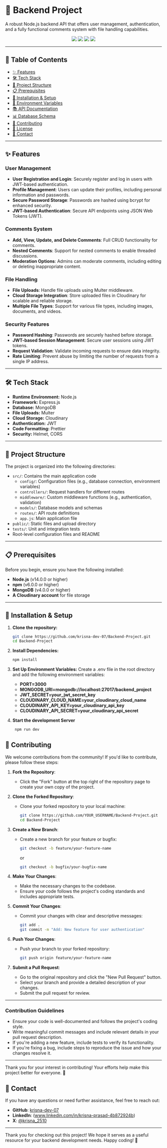 # 🚀 Backend Project

A robust Node.js backend API that offers user management, authentication, and a fully functional comments system with file handling capabilities.

<div align="center">
  <img src="https://img.shields.io/badge/Node.js-339933?style=for-the-badge&logo=node.js&logoColor=white" />
  <img src="https://img.shields.io/badge/Express.js-000000?style=for-the-badge&logo=express&logoColor=white" />
  <img src="https://img.shields.io/badge/MongoDB-47A248?style=for-the-badge&logo=mongodb&logoColor=white" />
  <img src="https://img.shields.io/badge/JavaScript-F7DF1E?style=for-the-badge&logo=javascript&logoColor=black" />
</div>

---

## 📑 Table of Contents

- [✨ Features](#✨-features)
- [🛠 Tech Stack](#🛠-tech-stack)
- [📁 Project Structure](#📁-project-structure)
- [📋 Prerequisites](#📋-prerequisites)
- [🚀 Installation & Setup](#🚀-installation--setup)
- [🔐 Environment Variables](#🔐-environment-variables)
- [📚 API Documentation](#📚-api-documentation)
- [📊 Database Schema](#📊-database-schema)
- [🤝 Contributing](#🤝-contributing)
- [📄 License](#📄-license)
- [📧 Contact](#📧-contact)

---

## ✨ Features

### User Management
- **User Registration and Login**: Securely register and log in users with JWT-based authentication.
- **Profile Management**: Users can update their profiles, including personal information and passwords.
- **Secure Password Storage**: Passwords are hashed using bcrypt for enhanced security.
- **JWT-based Authentication**: Secure API endpoints using JSON Web Tokens (JWT).

### Comments System
- **Add, View, Update, and Delete Comments**: Full CRUD functionality for comments.
- **Nested Comments**: Support for nested comments to enable threaded discussions.
- **Moderation Options**: Admins can moderate comments, including editing or deleting inappropriate content.

### File Handling
- **File Uploads**: Handle file uploads using Multer middleware.
- **Cloud Storage Integration**: Store uploaded files in Cloudinary for scalable and reliable storage.
- **Multiple File Types**: Support for various file types, including images, documents, and videos.

### Security Features
- **Password Hashing**: Passwords are securely hashed before storage.
- **JWT-based Session Management**: Secure user sessions using JWT tokens.
- **Request Validation**: Validate incoming requests to ensure data integrity.
- **Rate Limiting**: Prevent abuse by limiting the number of requests from a single IP address.

---

## 🛠 Tech Stack

- **Runtime Environment:** Node.js
- **Framework:** Express.js
- **Database:** MongoDB
- **File Uploads:** Multer
- **Cloud Storage:** Cloudinary
- **Authentication:** JWT
- **Code Formatting:** Prettier
- **Security:** Helmet, CORS

---

## 📁 Project Structure

The project is organized into the following directories:

- `src/`: Contains the main application code
  - `config/`: Configuration files (e.g., database connection, environment variables)
  - `controllers/`: Request handlers for different routes
  - `middleware/`: Custom middleware functions (e.g., authentication, validation)
  - `models/`: Database models and schemas
  - `routes/`: API route definitions
  - `app.js`: Main application file
- `public/`: Static files and upload directory
- `tests/`: Unit and integration tests
- Root-level configuration files and README

---

## 📋 Prerequisites

Before you begin, ensure you have the following installed:

- **Node.js** (v14.0.0 or higher)
- **npm** (v6.0.0 or higher)
- **MongoDB** (v4.0.0 or higher)
- **A Cloudinary account** for file storage

---


## 🚀 Installation & Setup

1. **Clone the repository:**
   ```bash
   git clone https://github.com/krisna-dev-07/Backend-Project.git
   cd Backend-Project
2. **Install Dependencies:**
    ```bash
    npm install
2. **Set Up Environment Variables:**
    Create a .env file in the root directory and add the following environment variables:
    - **PORT=3000**
    - **MONGODB_URI=mongodb://localhost:27017/backend_project**
    - **JWT_SECRET=your_jwt_secret_key**
    - **CLOUDINARY_CLOUD_NAME=your_cloudinary_cloud_name**
    - **CLOUDINARY_API_KEY=your_cloudinary_api_key**
    - **CLOUDINARY_API_SECRET=your_cloudinary_api_secret** 


3. **Start the development Server**
    ```bash
     npm run dev
    
## 🤝 Contributing

We welcome contributions from the community! If you'd like to contribute, please follow these steps:

1. **Fork the Repository**:
   - Click the "Fork" button at the top right of the repository page to create your own copy of the project.

2. **Clone the Forked Repository**:
   - Clone your forked repository to your local machine:
     ```bash
     git clone https://github.com/YOUR_USERNAME/Backend-Project.git
     cd Backend-Project
     ```

3. **Create a New Branch**:
   - Create a new branch for your feature or bugfix:
     ```bash
     git checkout -b feature/your-feature-name
     ```
     or
     ```bash
     git checkout -b bugfix/your-bugfix-name
     ```

4. **Make Your Changes**:
   - Make the necessary changes to the codebase.
   - Ensure your code follows the project's coding standards and includes appropriate tests.

5. **Commit Your Changes**:
   - Commit your changes with clear and descriptive messages:
     ```bash
     git add .
     git commit -m "Add: New feature for user authentication"
     ```

6. **Push Your Changes**:
   - Push your branch to your forked repository:
     ```bash
     git push origin feature/your-feature-name
     ```

7. **Submit a Pull Request**:
   - Go to the original repository and click the "New Pull Request" button.
   - Select your branch and provide a detailed description of your changes.
   - Submit the pull request for review.

---

### Contribution Guidelines
- Ensure your code is well-documented and follows the project's coding style.
- Write meaningful commit messages and include relevant details in your pull request description.
- If you're adding a new feature, include tests to verify its functionality.
- If you're fixing a bug, include steps to reproduce the issue and how your changes resolve it.

---

Thank you for your interest in contributing! Your efforts help make this project better for everyone. 🚀


## 📧 Contact

If you have any questions or need further assistance, feel free to reach out:

- **GitHub**: [krisna-dev-07](https://github.com/krisna-dev-07)
- **LinkedIn**: (www.linkedin.com/in/krisna-prasad-4b872924b) 
- **X**: [@krisna_2510](https://twitter.com/@krisna_2510)

---

Thank you for checking out this project! We hope it serves as a useful resource for your backend development needs. Happy coding! 🎉
